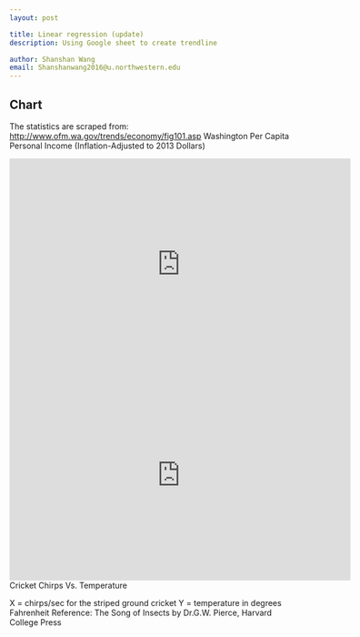 ```yaml
---
layout: post

title: Linear regression (update)
description: Using Google sheet to create trendline

author: Shanshan Wang
email: Shanshanwang2016@u.northwestern.edu
---
```


## Chart
The statistics are scraped from: 
http://www.ofm.wa.gov/trends/economy/fig101.asp
Washington Per Capita Personal Income
(Inflation-Adjusted to 2013 Dollars)

<iframe width="600" height="371" seamless frameborder="0" scrolling="no" src="https://docs.google.com/spreadsheets/d/1faezZbFGEJ1kuGM1CxvITYCAq2rUel01BH5GRN3vECA/pubchart?oid=658545782&amp;format=interactive"></iframe>

<iframe width="600" height="371" seamless frameborder="0" scrolling="no" src="https://docs.google.com/spreadsheets/d/1yNr5NW5WwuCzzsLJhrL1BHyIzgOSHOW36Ikes6eVzLc/pubchart?oid=1139382773&amp;format=interactive"></iframe>
Cricket Chirps Vs. Temperature

X = chirps/sec for the striped ground cricket
Y = temperature in degrees Fahrenheit
Reference: The Song of Insects by Dr.G.W. Pierce, Harvard College Press


